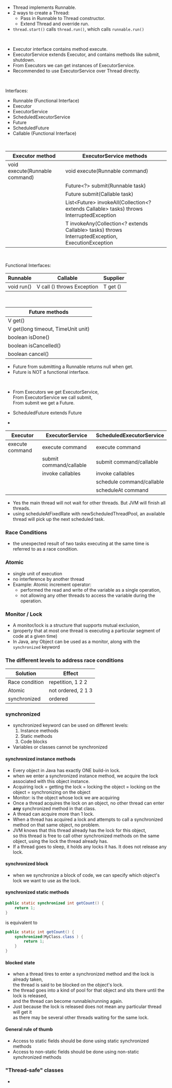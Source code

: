 * Thread implements Runnable. 
* 2 ways to create a Thread: 
  * Pass in Runnable to Thread constructor. 
  * Extend Thread and override run. 
* `thread.start()` calls `thread.run()`, which calls `runnable.run()` 

&nbsp;

* Executor interface contains method execute. 
* ExecutorService extends Executor, and contains methods like submit, shutdown.
* From Executors we can get instances of ExecutorService. 
* Recommended to use ExecutorService over Thread directly. 

&nbsp;

Interfaces: 
* Runnable (Functional Interface)
* Executor 
* ExecutorService
* ScheduledExecutorService
* Future
* ScheduledFuture
* Callable (Functional Interface)

&nbsp;

| Executor method                | ExecutorService methods                                                                              |
|--------------------------------|------------------------------------------------------------------------------------------------------|
| void execute(Runnable command) | void execute(Runnable command)                                                                       |
|                                | Future<?> submit(Runnable task)                                                                      |
|                                | Future<T> submit(Callable<T> task)                                                                   |
|                                | List<Future<T>> invokeAll(Collection<? extends Callable<T>> tasks) throws InterruptedException       |
|                                | T invokeAny(Collection<? extends Callable<T>> tasks) throws InterruptedException, ExecutionException |

&nbsp;

Functional Interfaces:  

| Runnable   | Callable                   | Supplier |
|------------|----------------------------|----------|
| void run() | V call () throws Exception | T get () |

&nbsp;


| Future methods                     |
|------------------------------------|
| V get()                            |
| V get(long timeout, TimeUnit unit) |
| boolean isDone()                   |
| boolean isCancelled()              |
| boolean cancel()                   |

* Future from submitting a Runnable returns null when get. 
* Future is NOT a functional interface. 

&nbsp;

* From Executors we get ExecutorService,   
  From ExecutorService we call submit,  
  From submit we get a Future.

* ScheduledFuture extends Future

*
| Executor        | ExecutorService         | ScheduledExecutorService  |
|-----------------|-------------------------|---------------------------|
| execute command | execute command         | execute command           |
|                 | submit command/callable | submit command/callable   |
|                 | invoke callables        | invoke callables          |
|                 |                         | schedule command/callable |
|                 |                         | scheduleAt command        |

* Yes the main thread will not wait for other threads. But JVM will finish all threads.
* using scheduleAtFixedRate with newScheduledThreadPool, an available thread will pick up 
the next scheduled task. 

### Race Conditions
* the unexpected result of two tasks executing at the same time
is referred to as a race condition. 

### Atomic ###
* single unit of execution
* no interference by another thread
* Example: Atomic increment operator: 
  * performed the read and write of the variable as a single operation, 
  * not allowing any other threads to access the variable during the operation.

### Monitor / Lock ###
* A monitor/lock is a structure that supports mutual exclusion, 
* (property that at most one thread is executing a particular segment of code at a given time)
* In Java, any Object can be used as a monitor, along with the `synchronized` keyword

### The different levels to address race conditions ###
| Solution       | Effect             |
|----------------|--------------------|
| Race condition | repetition,  1 2 2 |
| Atomic         | not ordered, 2 1 3 |
| synchronized   | ordered            |


### synchronized 
* synchronized keyword can be used on different levels:
  1. Instance methods
  2. Static methods
  3. Code blocks
* Variables or classes cannot be synchronized
#### synchronized instance methods
  * Every object in Java has exactly ONE build-in lock.
  * when we enter a synchronized instance method, we acquire the lock associated with this object instance.
  * Acquiring lock = getting the lock = locking the object = locking on the object = synchronizing on the object
  * Monitor: is the object whose lock we are acquiring
  * Once a thread acquires the lock on an object, no other thread can enter **any** synchronized method in that class.
  * A thread can acquire more than 1 lock. 
  * When a thread has acquired a lock and attempts to call a synchronized method on that same object, no problem. 
  * JVM knows that this thread already has the lock for this object,   
    so this thread is free to call other synchronized methods on the same object, using the lock the thread already has.
  * If a thread goes to sleep, it holds any locks it has. It does not release any lock. 
#### synchronized block
* when we synchronize a block of code, we can specify which object's lock we want to use as the lock.
#### synchronized static methods
```java
public static synchronized int getCount() {
    return 1;
}
```
is equivalent to 
```java
public static int getCount() {
    synchronized(MyClass.class ) {
        return 1;
    }
}
```
#### blocked state
* when a thread tires to enter a synchronized method and the lock is already taken,  
  the thread is said to be blocked on the object's lock. 
* the thread goes into a kind of pool for that object and sits there until the lock is released,   
  and the thread can become runnable/running again.
* Just because the lock is released does not mean any particular thread will get it   
  as there may be several other threads waiting for the same lock.
#### General rule of thumb
* Access to static fields should be done using static synchronized methods
* Access to non-static fields should be done using non-static synchronized methods

### "Thread-safe" classes
* 
